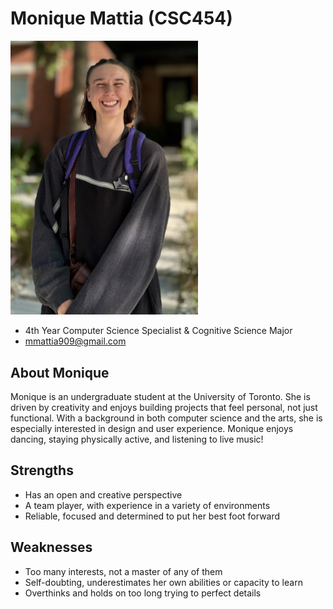 # Monique Mattia (CSC454)

<img src="./monique_mattia.jpeg" width="300">

- 4th Year Computer Science Specialist & Cognitive Science Major
- mmattia909@gmail.com

## About Monique

Monique is an undergraduate student at the University of Toronto. She is driven by creativity and enjoys building projects that feel personal, not just functional. With a background in both computer science and the arts, she is especially interested in design and user experience. Monique enjoys dancing, staying physically active, and listening to live music!

## Strengths

- Has an open and creative perspective
- A team player, with experience in a variety of environments
- Reliable, focused and determined to put her best foot forward

## Weaknesses
- Too many interests, not a master of any of them
- Self-doubting, underestimates her own abilities or capacity to learn
- Overthinks and holds on too long trying to perfect details
